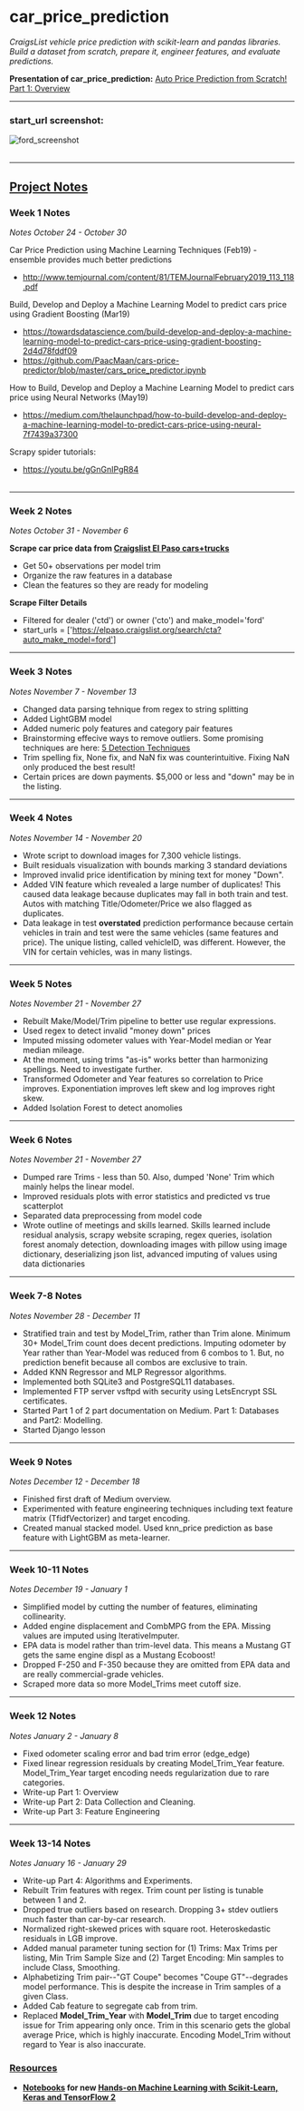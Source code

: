 # car_price_prediction
*CraigsList vehicle price prediction with scikit-learn and pandas libraries.  Build a dataset from scratch, prepare it, engineer features, and evaluate predictions.*

**Presentation of car_price_prediction:**
[Auto Price Prediction from Scratch! Part 1: Overview](https://medium.com/analytics-vidhya/auto-price-prediction-from-scratch-part-1-overview-a4f331aaad00)


***
### start_url screenshot: 
![ford_screenshot](start_url.PNG)
<br><br/>

---
## <ins>Project Notes</ins>

### Week 1 Notes
*Notes October 24 - October 30*

Car Price Prediction using Machine  Learning Techniques (Feb19) - ensemble provides much better predictions
* http://www.temjournal.com/content/81/TEMJournalFebruary2019_113_118.pdf

Build, Develop and Deploy a Machine Learning Model to predict cars price using Gradient Boosting (Mar19)
* https://towardsdatascience.com/build-develop-and-deploy-a-machine-learning-model-to-predict-cars-price-using-gradient-boosting-2d4d78fddf09
* https://github.com/PaacMaan/cars-price-predictor/blob/master/cars_price_predictor.ipynb

How to Build, Develop and Deploy a Machine Learning Model to predict cars price using Neural Networks (May19)
* https://medium.com/thelaunchpad/how-to-build-develop-and-deploy-a-machine-learning-model-to-predict-cars-price-using-neural-7f7439a37300

Scrapy spider tutorials:
* https://youtu.be/gGnGnIPgR84
<br><br/>

---
### Week 2 Notes
*Notes October 31 - November 6*

**Scrape car price data from [Craigslist El Paso cars+trucks](https://elpaso.craigslist.org/d/cars-trucks/search/cta)**
* Get 50+ observations per model trim
* Organize the raw features in a database
* Clean the features so they are ready for modeling

**Scrape Filter Details**
* Filtered for dealer ('ctd') or owner ('cto') and make_model='ford'
* start_urls = ['https://elpaso.craigslist.org/search/cta?auto_make_model=ford']

---
### Week 3 Notes
*Notes November 7 - November 13*

* Changed data parsing tehnique from regex to string splitting
* Added LightGBM model
* Added numeric poly features and category pair features
* Brainstorming effecive ways to remove outliers.  Some promising techniques are here:  [5 Detection Techniques](https://towardsdatascience.com/5-ways-to-detect-outliers-that-every-data-scientist-should-know-python-code-70a54335a623)
* Trim spelling fix, None fix, and NaN fix was counterintuitive.  Fixing NaN only produced the best result!
* Certain prices are down payments.  $5,000 or less and "down" may be in the listing.

---
### Week 4 Notes
*Notes November 14 - November 20*
* Wrote script to download images for 7,300 vehicle listings.
* Built residuals visualization with bounds marking 3 standard deviations
* Improved invalid price identification by mining text for money "Down".
* Added VIN feature which revealed a large number of duplicates!  This caused data leakage because duplicates may fall in both train and test. Autos with matching Title/Odometer/Price we also flagged as duplicates.
* Data leakage in test **overstated** prediction performance because certain vehicles in train and test were the same vehicles (same features and price).  The unique listing, called vehicleID, was different.  However, the VIN for certain vehicles, was in many listings.

---
### Week 5 Notes
*Notes November 21 - November 27*
* Rebuilt Make/Model/Trim pipeline to better use regular expressions.
* Used regex to detect invalid "money down" prices
* Imputed missing odometer values with Year-Model median or Year median mileage.
* At the moment, using trims "as-is" works better than harmonizing spellings.  Need to investigate further.
* Transformed Odometer and Year features so correlation to Price improves.  Exponentiation improves left skew and log improves right skew.
* Added Isolation Forest to detect anomolies

---
### Week 6 Notes
*Notes November 21 - November 27*
* Dumped rare Trims - less than 50.  Also, dumped 'None' Trim which mainly helps the linear model.
* Improved residuals plots with error statistics and predicted vs true scatterplot
* Separated data preprocessing from model code
* Wrote outline of meetings and skills learned. Skills learned include residual analysis, scrapy website scraping, regex queries, isolation forest anomaly detection, downloading images with pillow using image dictionary, deserializing json list, advanced imputing of values using data dictionaries

---
### Week 7-8 Notes
*Notes November 28 - December 11*
* Stratified train and test by Model_Trim, rather than Trim alone.  Minimum 30+ Model_Trim count does decent predictions.
Imputing odometer by Year rather than Year-Model was reduced from 6 combos to 1.  But, no prediction benefit because all
combos are exclusive to train.
* Added KNN Regressor and MLP Regressor algorithms.
* Implemented both SQLite3 and PostgreSQL11 databases.
* Implemented FTP server vsftpd with security using LetsEncrypt SSL certificates.
* Started Part 1 of 2 part documentation on Medium.  Part 1: Databases and Part2: Modelling.
* Started Django lesson

---
### Week 9 Notes
*Notes December 12 - December 18*
* Finished first draft of Medium overview.
* Experimented with feature engineering techniques including text feature matrix (TfidfVectorizer) and target encoding.
* Created manual stacked model.  Used knn_price prediction as base feature with LightGBM as meta-learner.

---
### Week 10-11 Notes
*Notes December 19 - January 1*
* Simplified model by cutting the number of features, eliminating collinearity.
* Added engine displacement and CombMPG from the EPA. Missing values are imputed using IterativeImputer.
* EPA data is model rather than trim-level data.  This means a Mustang GT gets the same engine displ as a Mustang Ecoboost!
* Dropped F-250 and F-350 because they are omitted from EPA data and are really commercial-grade vehicles.
* Scraped more data so more Model_Trims meet cutoff size.

---
### Week 12 Notes
*Notes January 2 - January 8*
* Fixed odometer scaling error and bad trim error (edge_edge)
* Fixed linear regression residuals by creating Model_Trim_Year feature.  Model_Trim_Year target encoding needs regularization due to rare categories.
* Write-up Part 1: Overview
* Write-up Part 2: Data Collection and Cleaning.
* Write-up Part 3: Feature Engineering

---
### Week 13-14 Notes
*Notes January 16 - January 29*
* Write-up Part 4: Algorithms and Experiments.
* Rebuilt Trim features with regex.  Trim count per listing is tunable between 1 and 2.
* Dropped true outliers based on research. Dropping 3+ stdev outliers much faster than car-by-car research.
* Normalized right-skewed prices with square root.  Heteroskedastic residuals in LGB improve.
* Added manual parameter tuning section for (1) Trims: Max Trims per listing, Min Trim Sample Size and 
(2) Target Encoding: Min samples to include Class, Smoothing.
* Alphabetizing Trim pair--"GT Coupe" becomes "Coupe GT"--degrades model performance.  This is despite the increase in Trim samples of a given Class.
* Added Cab feature to segregate cab from trim.  
* Replaced **Model_Trim_Year** with **Model_Trim** due to target encoding issue for Trim appearing only once.
Trim in this scenario gets the global average Price, which is highly inaccurate.  Encoding Model_Trim without
regard to Year is also inaccurate.

### <ins>Resources</ins>
* **[Notebooks](https://github.com/ageron/handson-ml2) for new <ins>[Hands-on Machine Learning with Scikit-Learn, Keras and TensorFlow 2](https://www.amazon.com/dp/1492032646/ref=cm_sw_r_tw_dp_U_x_HWDQDb0DEX69X)</ins>**
<br><br/>
